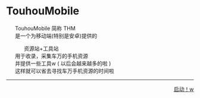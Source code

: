 # TouhouMobile
<ul>
TouhouMobile 简称 THM<br>
是一个为移动端(特别是安卓)提供的
<ul>
资源站+工具站
</ul>
用于收录，采集车万的手机资源<br>
并提供一些工具w ( 以后会越来越多的啦 )<br>
这样就可以省去寻找车万手机资源的时间啦
</ul>
<hr>
<div align="right"><a href="https://love-kogasa.github.io/TouhouMobile/">启动！w</a></div>
